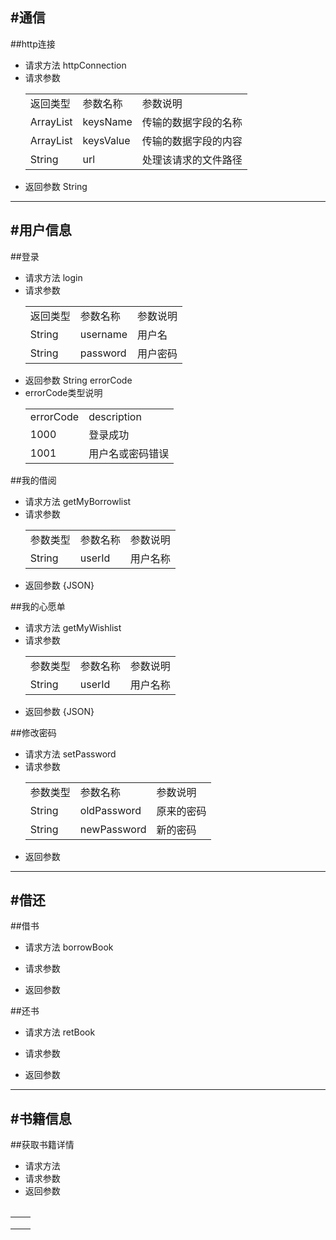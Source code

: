 #通信
---
##http连接
+ 请求方法 httpConnection
+ 请求参数
	<table>
		<tr>
			<td>返回类型</td>
			<td>参数名称</td>
			<td>参数说明</td>
		</tr>
		<tr>
			<td>ArrayList<String></td>
			<td>keysName</td>
			<td>传输的数据字段的名称</td>
		</tr>
		<tr>
			<td>ArrayList<String></td>
			<td>keysValue</td>
			<td>传输的数据字段的内容</td>
		</tr>
		<tr>
			<td>String</td>
			<td>url</td>
			<td>处理该请求的文件路径</td>
		</tr>
	</table>
+ 返回参数 String 

---
#用户信息
---
##登录
+ 请求方法 login
+ 请求参数
	<table>
		<tr>
			<td>返回类型</td>
			<td>参数名称</td>
			<td>参数说明</td>
		</tr>
		<tr>
			<td>String</td>
			<td>username</td>
			<td>用户名</td>
		</tr>
		<tr>
			<td>String</td>
			<td>password</td>
			<td>用户密码</td>
		</tr>
	</table>
+ 返回参数 String errorCode
+ errorCode类型说明
	<table>
		<tr>
			<td>errorCode</td>
			<td>description</td>
		</tr>
		<tr>
			<td>1000</td>
			<td>登录成功</td>
		</tr>
		<tr>
			<td>1001</td>
			<td>用户名或密码错误</td>
		</tr>
	</table>

##我的借阅
+ 请求方法 getMyBorrowlist
+ 请求参数
	<table>
		<tr>
			<td>参数类型</td>
			<td>参数名称</td>
			<td>参数说明</td>
		</tr>
		<tr>
			<td>String</td>
			<td>userId</td>
			<td>用户名称</td>
		</tr>
	</table>
+ 返回参数 {JSON}


##我的心愿单
+ 请求方法 getMyWishlist
+ 请求参数 
	<table>
		<tr>
			<td>参数类型</td>
			<td>参数名称</td>
			<td>参数说明</td>
		</tr>
		<tr>
			<td>String</td>
			<td>userId</td>
			<td>用户名称</td>
		</tr>
	</table>
+ 返回参数 {JSON}

##修改密码
+ 请求方法 setPassword
+ 请求参数
		<table>
		<tr>
			<td>参数类型</td>
			<td>参数名称</td>
			<td>参数说明</td>
		</tr>
		<tr>
			<td>String</td>
			<td>oldPassword</td>
			<td>原来的密码</td>
		</tr>
		<tr>
			<td>String</td>
			<td>newPassword</td>
			<td>新的密码</td>
		</tr>
	</table>
+ 返回参数

---
#借还
---
##借书
+ 请求方法 borrowBook
+ 请求参数 
	
+ 返回参数

##还书
+ 请求方法 retBook
+ 请求参数

+ 返回参数

---
#书籍信息
---
##获取书籍详情
+ 请求方法
+ 请求参数
+ 返回参数


<table>
	<table>
		<tr>
			<td></td>
			<td></td>
		</tr>
		<tr>
			<td></td>
			<td></td>
		</tr>
		<tr>
			<td></td>
			<td></td>
		</tr>
	</table>